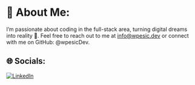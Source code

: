 # 💫 About Me:
I’m passionate about coding in the full-stack area, turning digital dreams into reality 🚀.
Feel free to reach out to me at info@wpesic.dev or connect with me on GitHub: @wpesicDev.

## 🌐 Socials:
[![LinkedIn](https://img.shields.io/badge/LinkedIn-%230077B5.svg?logo=linkedin&logoColor=white)](https://linkedin.com/in/wpeiscdev) 
